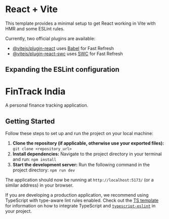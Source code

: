 # React + Vite

This template provides a minimal setup to get React working in Vite with HMR and some ESLint rules.

Currently, two official plugins are available:

- [@vitejs/plugin-react](https://github.com/vitejs/vite-plugin-react/blob/main/packages/plugin-react) uses [Babel](https://babeljs.io/) for Fast Refresh
- [@vitejs/plugin-react-swc](https://github.com/vitejs/vite-plugin-react/blob/main/packages/plugin-react-swc) uses [SWC](https://swc.rs/) for Fast Refresh

## Expanding the ESLint configuration

# FinTrack India

A personal finance tracking application.

## Getting Started

Follow these steps to set up and run the project on your local machine:

1.  **Clone the repository (if applicable, otherwise use your exported files):**
    `git clone <repository_url>`
2.  **Install dependencies:**
    Navigate to the project directory in your terminal and run:
    `npm install`
3.  **Start the development server:**
    Run the following command in the project directory:
    `npm run dev`

The application should now be running at `http://localhost:5173/` (or a similar address) in your browser.

If you are developing a production application, we recommend using TypeScript with type-aware lint rules enabled. Check out the [TS template](https://github.com/vitejs/vite/tree/main/packages/create-vite/template-react-ts) for information on how to integrate TypeScript and [`typescript-eslint`](https://typescript-eslint.io) in your project.

